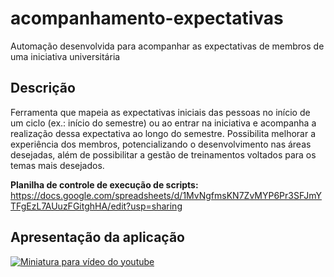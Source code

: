 # acompanhamento-expectativas
Automação desenvolvida para acompanhar as expectativas de membros de uma iniciativa universitária

## Descrição
Ferramenta que mapeia as expectativas iniciais das pessoas no início de um ciclo (ex.: início do semestre) ou ao entrar na iniciativa e acompanha a realização dessa expectativa ao longo do semestre. Possibilita melhorar a experiência dos membros, potencializando o desenvolvimento nas áreas desejadas, além de possibilitar a gestão de treinamentos voltados para os temas mais desejados.

**Planilha de controle de execução de scripts:** https://docs.google.com/spreadsheets/d/1MvNgfmsKN7ZvMYP6Pr3SFJmYTFgEzL7AUuzFGitghHA/edit?usp=sharing

## Apresentação da aplicação
[![Miniatura para vídeo do youtube](http://img.youtube.com/vi/uUYd34izX3g/0.jpg)](https://youtu.be/uUYd34izX3g)
